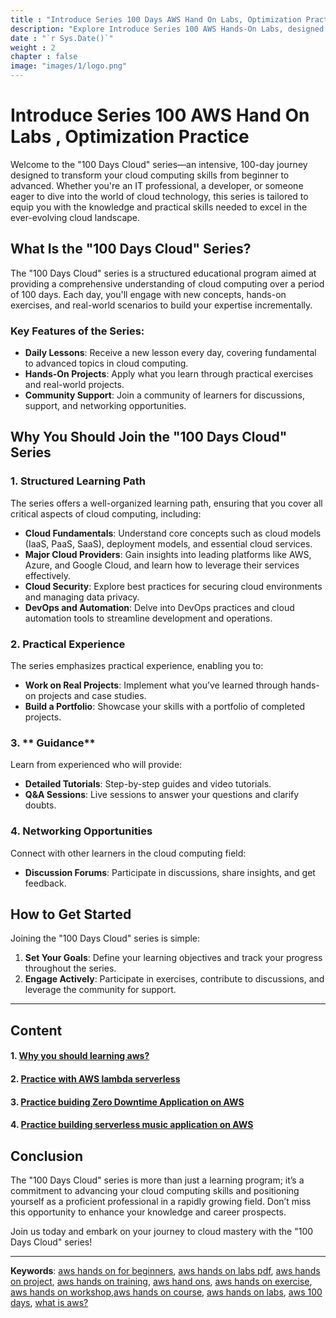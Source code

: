 ```yaml
---
title : "Introduce Series 100 Days AWS Hand On Labs, Optimization Practice"
description: "Explore Introduce Series 100 AWS Hands-On Labs, designed for beginners to learn AWS with optimization practice hands-on exercises, optimization resources"
date : "`r Sys.Date()`"
weight : 2
chapter : false
image: "images/1/logo.png"
---
```

# Introduce Series 100 AWS Hand On Labs , Optimization Practice

Welcome to the "100 Days Cloud" series—an intensive, 100-day journey designed to transform your cloud computing skills from beginner to advanced. Whether you're an IT professional, a developer, or someone eager to dive into the world of cloud technology, this series is tailored to equip you with the knowledge and practical skills needed to excel in the ever-evolving cloud landscape.

## What Is the "100 Days Cloud" Series?

The "100 Days Cloud" series is a structured educational program aimed at providing a comprehensive understanding of cloud computing over a period of 100 days. Each day, you'll engage with new concepts, hands-on exercises, and real-world scenarios to build your expertise incrementally. 

### Key Features of the Series:

- **Daily Lessons**: Receive a new lesson every day, covering fundamental to advanced topics in cloud computing.
- **Hands-On Projects**: Apply what you learn through practical exercises and real-world projects.
- **Community Support**: Join a community of learners for discussions, support, and networking opportunities.

## Why You Should Join the "100 Days Cloud" Series

### 1. **Structured Learning Path**

The series offers a well-organized learning path, ensuring that you cover all critical aspects of cloud computing, including:
- **Cloud Fundamentals**: Understand core concepts such as cloud models (IaaS, PaaS, SaaS), deployment models, and essential cloud services.
- **Major Cloud Providers**: Gain insights into leading platforms like AWS, Azure, and Google Cloud, and learn how to leverage their services effectively.
- **Cloud Security**: Explore best practices for securing cloud environments and managing data privacy.
- **DevOps and Automation**: Delve into DevOps practices and cloud automation tools to streamline development and operations.

### 2. **Practical Experience**

The series emphasizes practical experience, enabling you to:
- **Work on Real Projects**: Implement what you’ve learned through hands-on projects and case studies.
- **Build a Portfolio**: Showcase your skills with a portfolio of completed projects.

### 3. ** Guidance**

Learn from experienced  who will provide:
- **Detailed Tutorials**: Step-by-step guides and video tutorials.
- **Q&A Sessions**: Live sessions to answer your questions and clarify doubts.

### 4. **Networking Opportunities**

Connect with other learners in the cloud computing field:
- **Discussion Forums**: Participate in discussions, share insights, and get feedback.

## How to Get Started

Joining the "100 Days Cloud" series is simple:
1. **Set Your Goals**: Define your learning objectives and track your progress throughout the series.
2. **Engage Actively**: Participate in exercises, contribute to discussions, and leverage the community for support.


---
## Content
#### 1. [Why you should learning aws? ](https://auto.io.vn/2-hands-on/)
#### 2. [Practice with AWS lambda serverless](https://auto.io.vn/2-hands-on/2.1-build-serverless-application/)
#### 3. [Practice buiding Zero Downtime Application on AWS](https://auto.io.vn/2-hands-on/2.2-build-zero-downtime-application/)
#### 4. [Practice building serverless music application on AWS](https://auto.io.vn/2-hands-on/2.3-music-serverless-application/)

## Conclusion

The "100 Days Cloud" series is more than just a learning program; it’s a commitment to advancing your cloud computing skills and positioning yourself as a proficient professional in a rapidly growing field. Don’t miss this opportunity to enhance your knowledge and career prospects.

Join us today and embark on your journey to cloud mastery with the "100 Days Cloud" series!

---
**Keywords**: [aws hands on for beginners](https://auto.io.vn), [aws hands on labs pdf](https://auto.io.vn), [aws hands on project](https://auto.io.vn), [aws hands on training](https://auto.io.vn), [aws hand ons](https://auto.io.vn), [aws hands on exercise](https://auto.io.vn), [aws hands on workshop](https://auto.io.vn),[aws hands on course](https://auto.io.vn), [aws hands on labs](https://auto.io.vn), [aws 100 days](https://auto.io.vn), [what is aws?](https://auto.io.vn/1-introduce-aws)
